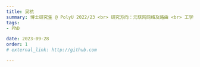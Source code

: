 ```yaml
---
title: 吴杭  
summary: 博士研究生 @ PolyU 2022/23 <br> 研究方向：元联网网络及路由 <br> 工学学士 (暨南大学)
tags:
- PhD

date: 2023-09-28
order: 1
# external_link: http://github.com

---
```

